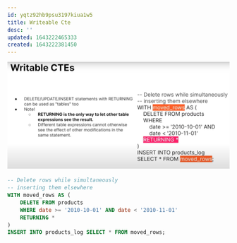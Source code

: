 ```yaml
---
id: yqtz92hb9psu3197kiua1w5
title: Writeable Cte
desc: ''
updated: 1643222465333
created: 1643222381450
---
```



![writeable CTE](/assets/images/2022-01-26-10-39-53.png)

```sql
-- Delete rows while simultaneously
-- inserting them elsewhere
WITH moved_rows AS (
    DELETE FROM products
    WHERE date >= '2010-10-01' AND date < '2010-11-01'
    RETURNING *
)
INSERT INTO products_log SELECT * FROM moved_rows;
```


